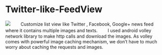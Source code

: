 # Twitter-like-FeedView #
![](http://i.imgur.com/YbVQxLX.png)
　　Customize list view like Twitter , Facebook, Google+ news feed where it contains multiple images and texts.
　　I used android volley network library to make http calls and download the images. As volley comes with powerful image caching mechanism, we don’t have to much worry about caching the requests and images.
